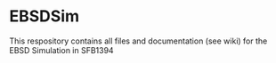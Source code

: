 # EBSDSim


This respository contains all files and documentation (see wiki) for the EBSD Simulation in SFB1394
